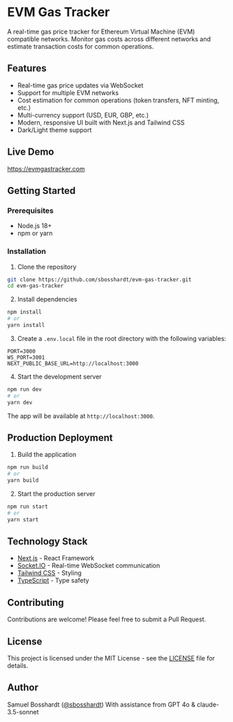 # EVM Gas Tracker

A real-time gas price tracker for Ethereum Virtual Machine (EVM) compatible networks. Monitor gas costs across different networks and estimate transaction costs for common operations.

## Features

- Real-time gas price updates via WebSocket
- Support for multiple EVM networks
- Cost estimation for common operations (token transfers, NFT minting, etc.)
- Multi-currency support (USD, EUR, GBP, etc.)
- Modern, responsive UI built with Next.js and Tailwind CSS
- Dark/Light theme support

## Live Demo

https://evmgastracker.com

## Getting Started

### Prerequisites

- Node.js 18+ 
- npm or yarn

### Installation

1. Clone the repository
```bash
git clone https://github.com/sbosshardt/evm-gas-tracker.git
cd evm-gas-tracker
```

2. Install dependencies
```bash
npm install
# or
yarn install
```

3. Create a `.env.local` file in the root directory with the following variables:
```env
PORT=3000
WS_PORT=3001
NEXT_PUBLIC_BASE_URL=http://localhost:3000
```

4. Start the development server
```bash
npm run dev
# or
yarn dev
```

The app will be available at `http://localhost:3000`.

## Production Deployment

1. Build the application
```bash
npm run build
# or
yarn build
```

2. Start the production server
```bash
npm run start
# or
yarn start
```

## Technology Stack

- [Next.js](https://nextjs.org/) - React Framework
- [Socket.IO](https://socket.io/) - Real-time WebSocket communication
- [Tailwind CSS](https://tailwindcss.com/) - Styling
- [TypeScript](https://www.typescriptlang.org/) - Type safety

## Contributing

Contributions are welcome! Please feel free to submit a Pull Request.

## License

This project is licensed under the MIT License - see the [LICENSE](LICENSE) file for details.

## Author

Samuel Bosshardt ([@sbosshardt](https://github.com/sbosshardt))
With assistance from GPT 4o & claude-3.5-sonnet